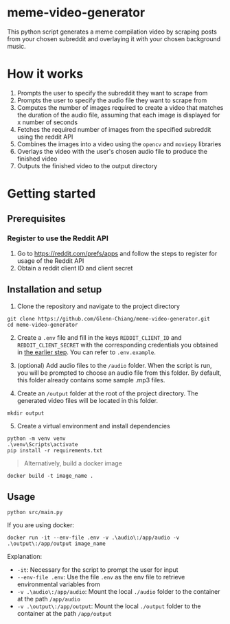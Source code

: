 ﻿# meme-video-generator

This python script generates a meme compilation video by scraping posts from your chosen subreddit and overlaying it with your chosen background music.

# How it works
1. Prompts the user to specify the subreddit they want to scrape from
2. Prompts the user to specify the audio file they want to scrape from
3. Computes the number of images required to create a video that matches the duration of the audio file, assuming that each image is displayed for x number of seconds
4. Fetches the required number of images from the specified subreddit using the reddit API
5. Combines the images into a video using the `opencv` and `moviepy` libraries
6. Overlays the video with the user's chosen audio file to produce the finished video
7. Outputs the finished video to the output directory

# Getting started

## Prerequisites
### Register to use the Reddit API
1. Go to https://reddit.com/prefs/apps and follow the steps to register for usage of the Reddit API
2. Obtain a reddit client ID and client secret

## Installation and setup

1. Clone the repository and navigate to the project directory

```
git clone https://github.com/Glenn-Chiang/meme-video-generator.git
cd meme-video-generator
```

2. Create a `.env` file and fill in the keys `REDDIT_CLIENT_ID` and `REDDIT_CLIENT_SECRET` with the corresponding credentials you obtained in [the earlier step](#prerequisites). You can refer to `.env.example`.

3. (optional) Add audio files to the `/audio` folder. When the script is run, you will be prompted to choose an audio file from this folder. By default, this folder already contains some sample .mp3 files.

4. Create an `/output` folder at the root of the project directory. The generated video files will be located in this folder.

```
mkdir output
```

5. Create a virtual environment and install dependencies

```
python -m venv venv
.\venv\Scripts\activate
pip install -r requirements.txt
```

> Alternatively, build a docker image

```
docker build -t image_name .
```

## Usage
```
python src/main.py
```

If you are using docker:

```
docker run -it --env-file .env -v .\audio\:/app/audio -v .\output\:/app/output image_name
```
Explanation:
- `-it`: Necessary for the script to prompt the user for input
- `--env-file .env`: Use the file `.env` as the env file to retrieve environmental variables from
- `-v .\audio\:/app/audio`: Mount the local `./audio` folder to the container at the path `/app/audio`
- `-v .\output\:/app/output`: Mount the local `./output` folder to the container at the path `/app/output`
